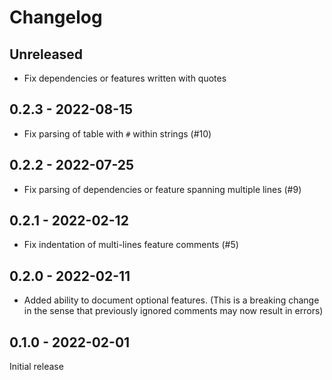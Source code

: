 # Changelog

## Unreleased

* Fix dependencies or features written with quotes

## 0.2.3 - 2022-08-15

* Fix parsing of table with `#` within strings (#10)

## 0.2.2 - 2022-07-25

* Fix parsing of dependencies or feature spanning multiple lines (#9)

## 0.2.1 - 2022-02-12

* Fix indentation of multi-lines feature comments (#5)

## 0.2.0 - 2022-02-11

* Added ability to document optional features. (This is a breaking change in the
  sense that previously ignored comments may now result in errors)

## 0.1.0 - 2022-02-01

Initial release
